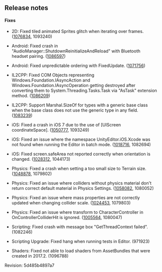 ## Release notes

#### Fixes

-   2D: Fixed tiled animated Sprites glitch when iterating over frames. ([1076834](https://issuetracker.unity3d.com/issues/tiled-animated-sprites-glitch-out-when), 1093240)

-   Android: Fixed crash in \"AudioManager::ShutdownReinitializeAndReload\" with Bluetooth headset pairing. ([1086597](https://issuetracker.unity3d.com/issues/il2cpp-android-crash-on-audiomanager-shutdownreinitializeandreload-with-bluetooth-headset-pairing))

-   Android: Fixed unpredictable ordering with FixedUpdate. ([1071756](https://issuetracker.unity3d.com/issues/android-fixedupdate-scheduling-is-unpredicatable))

-   IL2CPP: Fixed COM Objects representing Windows.Foundation.IAsyncAction and Windows.Foundation.IAsyncOperation getting destroyed after converting them to System.Threading.Tasks.Task via \"AsTask\" extension method. ([1086209](https://issuetracker.unity3d.com/issues/uwp-il2cpp-runtime-failure-on-call-to-windows-dot-storage-dot-streams-dot-getresults))

-   IL2CPP: Support Marshal.SizeOf for types with a generic base class when the base class does not use the generic type in any field. ([1083239](https://issuetracker.unity3d.com/issues/marshal-dot-sizeof-causes-argumentexception-errors-in-il2cpp-builds))

-   iOS: Fixed a crash in iOS 7 due to the use of \[UIScreen coordinateSpace\]. ([1050777](https://issuetracker.unity3d.com/issues/2017-dot-4-ios-nsinvalidargumentexception-in-uiscreen-coordinatespace-crashes-app-with-signal-sigabrt-on-ios-7-devices), 1093249)

-   iOS: Fixed an issue where the namespace UnityEditor.iOS.Xcode was not found when running the Editor in batch mode. ([1018716](https://issuetracker.unity3d.com/issues/unityeditor-dot-ios-dot-xcode-is-not-found-when-running-editor-in-batch-mode), 1082694)

-   iOS: Fixed screen.safeArea not reported correctly when orientation is changed. ([1028312](https://issuetracker.unity3d.com/issues/ios-iphonex-screen-dot-safearea-is-ignored-in-portrait-mode-until-screen-orientation-is-changed), 1044173)

-   Physics: Fixed a crash when setting a too small size to Terrain size. ([1048878](https://issuetracker.unity3d.com/issues/crash-in-physx-shdfnd-sort-physx-pxscontactpatch-dot-dot-dot-when-gameobject-collides-with-a-terrain-created-by-script), 1079802)

-   Physics: Fixed an issue where colliders without physics material don\'t return correct default material in Physics Settings. ([1058082](https://issuetracker.unity3d.com/issues/accessing-unassigned-colliders-material-returns-and-sets-different-material-than-the-physics-manager-default-material), 1080052)

-   Physics: Fixed an issue where mass properties are not correctly updated when changing collider scale. ([1024453](https://issuetracker.unity3d.com/issues/rigidbody-dot-centerofmass-is-miscalculated), 1079803)

-   Physics: Fixed an issue where transform to CharacterController in OnControllerColliderHit is ignored. ([1005564](https://issuetracker.unity3d.com/issues/character-controllers-change-of-position-in-oncharactercontrollerhit-is-ignored), 1080047)

-   Scripting: Fixed crash with message box \"GetThreadContext failed\". (1082246)

-   Scripting Upgrade: Fixed hang when running tests in Editor. (971923)

-   Shaders: Fixed not able to load shaders from AssetBundles that were created in 2017.2. (1096788)

Revision: 5d485b4897a7
